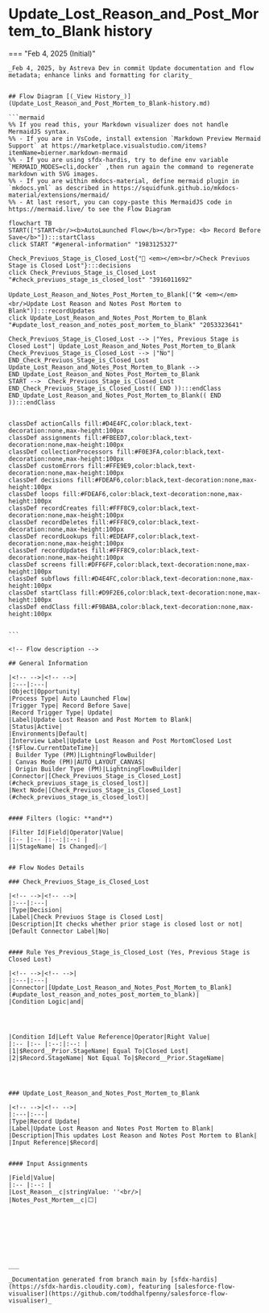# Update_Lost_Reason_and_Post_Mortem_to_Blank history

<!-- This page has been generated to be viewed with mkdocs-material, you can not view it just as markdown . Activate tab plugin following the doc at https://squidfunk.github.io/mkdocs-material/reference/content-tabs/ -->

=== "Feb 4, 2025 (Initial)"

    _Feb 4, 2025, by Astreva Dev in commit Update documentation and flow metadata; enhance links and formatting for clarity_

    
    ## Flow Diagram [(_View History_)](Update_Lost_Reason_and_Post_Mortem_to_Blank-history.md)
    
    ```mermaid
    %% If you read this, your Markdown visualizer does not handle MermaidJS syntax.
    %% - If you are in VsCode, install extension `Markdown Preview Mermaid Support` at https://marketplace.visualstudio.com/items?itemName=bierner.markdown-mermaid
    %% - If you are using sfdx-hardis, try to define env variable `MERMAID_MODES=cli,docker` ,then run again the command to regenerate markdown with SVG images.
    %% - If you are within mkdocs-material, define mermaid plugin in `mkdocs.yml` as described in https://squidfunk.github.io/mkdocs-material/extensions/mermaid/
    %% - At last resort, you can copy-paste this MermaidJS code in https://mermaid.live/ to see the Flow Diagram
    
    flowchart TB
    START(["START<br/><b>AutoLaunched Flow</b></br>Type: <b> Record Before Save</b>"]):::startClass
    click START "#general-information" "1983125327"
    
    Check_Previuos_Stage_is_Closed_Lost{"🔀 <em></em><br/>Check Previuos Stage is Closed Lost"}:::decisions
    click Check_Previuos_Stage_is_Closed_Lost "#check_previuos_stage_is_closed_lost" "3916011692"
    
    Update_Lost_Reason_and_Notes_Post_Mortem_to_Blank[("🛠️ <em></em><br/>Update Lost Reason and Notes Post Mortem to Blank")]:::recordUpdates
    click Update_Lost_Reason_and_Notes_Post_Mortem_to_Blank "#update_lost_reason_and_notes_post_mortem_to_blank" "2053323641"
    
    Check_Previuos_Stage_is_Closed_Lost --> |"Yes, Previous Stage is Closed Lost"| Update_Lost_Reason_and_Notes_Post_Mortem_to_Blank
    Check_Previuos_Stage_is_Closed_Lost --> |"No"| END_Check_Previuos_Stage_is_Closed_Lost
    Update_Lost_Reason_and_Notes_Post_Mortem_to_Blank --> END_Update_Lost_Reason_and_Notes_Post_Mortem_to_Blank
    START -->  Check_Previuos_Stage_is_Closed_Lost
    END_Check_Previuos_Stage_is_Closed_Lost(( END )):::endClass
    END_Update_Lost_Reason_and_Notes_Post_Mortem_to_Blank(( END )):::endClass
    
    
    classDef actionCalls fill:#D4E4FC,color:black,text-decoration:none,max-height:100px
    classDef assignments fill:#FBEED7,color:black,text-decoration:none,max-height:100px
    classDef collectionProcessors fill:#F0E3FA,color:black,text-decoration:none,max-height:100px
    classDef customErrors fill:#FFE9E9,color:black,text-decoration:none,max-height:100px
    classDef decisions fill:#FDEAF6,color:black,text-decoration:none,max-height:100px
    classDef loops fill:#FDEAF6,color:black,text-decoration:none,max-height:100px
    classDef recordCreates fill:#FFF8C9,color:black,text-decoration:none,max-height:100px
    classDef recordDeletes fill:#FFF8C9,color:black,text-decoration:none,max-height:100px
    classDef recordLookups fill:#EDEAFF,color:black,text-decoration:none,max-height:100px
    classDef recordUpdates fill:#FFF8C9,color:black,text-decoration:none,max-height:100px
    classDef screens fill:#DFF6FF,color:black,text-decoration:none,max-height:100px
    classDef subflows fill:#D4E4FC,color:black,text-decoration:none,max-height:100px
    classDef startClass fill:#D9F2E6,color:black,text-decoration:none,max-height:100px
    classDef endClass fill:#F9BABA,color:black,text-decoration:none,max-height:100px
    
    
    ```
    
    <!-- Flow description -->
    
    ## General Information
    
    |<!-- -->|<!-- -->|
    |:---|:---|
    |Object|Opportunity|
    |Process Type| Auto Launched Flow|
    |Trigger Type| Record Before Save|
    |Record Trigger Type| Update|
    |Label|Update Lost Reason and Post Mortem to Blank|
    |Status|Active|
    |Environments|Default|
    |Interview Label|Update Lost Reason and Post MortomClosed Lost {!$Flow.CurrentDateTime}|
    | Builder Type (PM)|LightningFlowBuilder|
    | Canvas Mode (PM)|AUTO_LAYOUT_CANVAS|
    | Origin Builder Type (PM)|LightningFlowBuilder|
    |Connector|[Check_Previuos_Stage_is_Closed_Lost](#check_previuos_stage_is_closed_lost)|
    |Next Node|[Check_Previuos_Stage_is_Closed_Lost](#check_previuos_stage_is_closed_lost)|
    
    
    #### Filters (logic: **and**)
    
    |Filter Id|Field|Operator|Value|
    |:-- |:-- |:--:|:--: |
    |1|StageName| Is Changed|✅|
    
    
    ## Flow Nodes Details
    
    ### Check_Previuos_Stage_is_Closed_Lost
    
    |<!-- -->|<!-- -->|
    |:---|:---|
    |Type|Decision|
    |Label|Check Previuos Stage is Closed Lost|
    |Description|It checks whether prior stage is closed lost or not|
    |Default Connector Label|No|
    
    
    #### Rule Yes_Previous_Stage_is_Closed_Lost (Yes, Previous Stage is Closed Lost)
    
    |<!-- -->|<!-- -->|
    |:---|:---|
    |Connector|[Update_Lost_Reason_and_Notes_Post_Mortem_to_Blank](#update_lost_reason_and_notes_post_mortem_to_blank)|
    |Condition Logic|and|
    
    
    
    
    |Condition Id|Left Value Reference|Operator|Right Value|
    |:-- |:-- |:--:|:--: |
    |1|$Record__Prior.StageName| Equal To|Closed Lost|
    |2|$Record.StageName| Not Equal To|$Record__Prior.StageName|
    
    
    
    
    ### Update_Lost_Reason_and_Notes_Post_Mortem_to_Blank
    
    |<!-- -->|<!-- -->|
    |:---|:---|
    |Type|Record Update|
    |Label|Update Lost Reason and Notes Post Mortem to Blank|
    |Description|This updates Lost Reason and Notes Post Mortem to Blank|
    |Input Reference|$Record|
    
    
    #### Input Assignments
    
    |Field|Value|
    |:-- |:--: |
    |Lost_Reason__c|stringValue: ''<br/>|
    |Notes_Post_Mortem__c|⬜|
    
    
    
    
    
    
    
    
    ___
    
    _Documentation generated from branch main by [sfdx-hardis](https://sfdx-hardis.cloudity.com), featuring [salesforce-flow-visualiser](https://github.com/toddhalfpenny/salesforce-flow-visualiser)_

